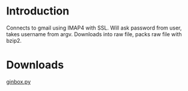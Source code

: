 # Introduction #

Connects to gmail using IMAP4 with SSL. Will ask password from user, takes username from argv. Downloads into raw file, packs raw file with bzip2.


# Downloads #
[ginbox.py](http://quickanddirty.googlecode.com/files/ginbox.py)